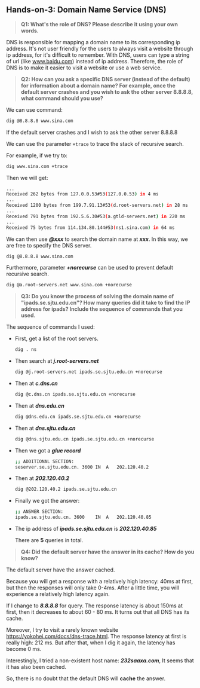 ## Hands-on-3: Domain Name Service (DNS)

> **Q1: What's the role of DNS? Please describe it using your own words.**

DNS is responsible for mapping a domain name to its corresponding ip address. It's not user friendly for the users to always visit a website through ip address, for it's difficult to remember. With DNS, users can type a string of url (like www.baidu.com) instead of ip address. Therefore, the role of DNS is to make it easier to visit a website or use a web service.

> **Q2: How can you ask a specific DNS server (instead of the default) for information about a domain name? For example, once the default server crashes and you wish to ask the other server 8.8.8.8, what command should you use?**

We can use command:

```bash
dig @8.8.8.8 www.sina.com
```

If the default server crashes and I wish to ask the other server 8.8.8.8

We can use the parameter `+trace` to trace the stack of recursive search.

For example, if we try to:

```bash
dig www.sina.com +trace
```

Then we will get:

```bash
...
Received 262 bytes from 127.0.0.53#53(127.0.0.53) in 4 ms
...
Received 1200 bytes from 199.7.91.13#53(d.root-servers.net) in 28 ms
...
Received 791 bytes from 192.5.6.30#53(a.gtld-servers.net) in 220 ms
...
Received 75 bytes from 114.134.80.144#53(ns1.sina.com) in 64 ms
```

We can then use ***@xxx*** to search the domain name at ***xxx***. In this way, we are free to specify the DNS server.

```bash
dig @8.8.8.8 www.sina.com
```

Furthermore, parameter ***+norecurse*** can be used to prevent default recursive search.

```bash
dig @a.root-servers.net www.sina.com +norecurse
```

> **Q3: Do you know the process of solving the domain name of "ipads.se.sjtu.edu.cn"? How many queries did it take to find the IP address for ipads? Include the sequence of commands that you used.** 

The sequence of commands I used:

+ First, get a list of the root servers.

  ```bash
  dig . ns
  ```

+ Then search at ***j.root-servers.net***

  ```bash
  dig @j.root-servers.net ipads.se.sjtu.edu.cn +norecurse
  ```

+ Then at ***c.dns.cn***

  ```bash
  dig @c.dns.cn ipads.se.sjtu.edu.cn +norecurse
  ```

+ Then at ***dns.edu.cn***

  ```bash
  dig @dns.edu.cn ipads.se.sjtu.edu.cn +norecurse
  ```

+ Then at ***dns.sjtu.edu.cn***

  ```bash
  dig @dns.sjtu.edu.cn ipads.se.sjtu.edu.cn +norecurse
  ```

+ Then we got a ***glue record*** 

  ```bash
  ;; ADDITIONAL SECTION:
  seserver.se.sjtu.edu.cn. 3600	IN	A	202.120.40.2
  ```

+ Then at ***202.120.40.2***

  ```bash
  dig @202.120.40.2 ipads.se.sjtu.edu.cn
  ```

+ Finally we got the answer:

  ```bash
  ;; ANSWER SECTION:
  ipads.se.sjtu.edu.cn.	3600	IN	A	202.120.40.85
  ```

+ The ip address of ***ipads.se.sjtu.edu.cn*** is ***202.120.40.85***

  There are **5** queries in total.

> **Q4: Did the default server have the answer in its cache? How do you know?**

The default server have the answer cached. 

Because you will get a response with a relatively high latency: 40ms at first, but then the responses will only take 0-4ms. After a little time, you will experience a relatively high latency again.

If I change to ***8.8.8.8*** for query. The response latency is about 150ms at first, then it decreases to about 60 - 80 ms. It turns out that all DNS has its cache.

Moreover, I try to visit a rarely known website https://yokohei.com/docs/dns-trace.html. The response latency at first is really high: 212 ms. But after that, when I dig it again, the latency has become 0 ms.

Interestingly, I tried a non-existent host name: ***232saaxa.com***, It seems that it has also been cached.

So, there is no doubt that the default DNS will **cache** the answer.